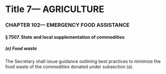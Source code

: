 
# Title 7— AGRICULTURE
### CHAPTER 102— EMERGENCY FOOD ASSISTANCE
#### § 7507. State and local supplementation of commodities
##### (e) Food waste

The Secretary shall issue guidance outlining best practices to minimize the food waste of the commodities donated under subsection (a).
